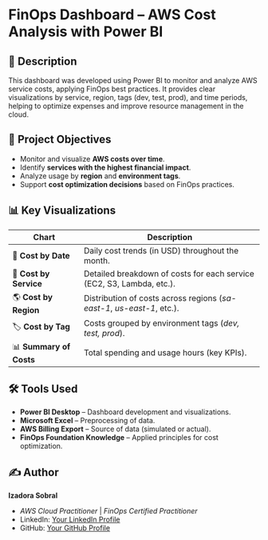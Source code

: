 # FinOps Dashboard – AWS Cost Analysis with Power BI

## 📄 Description
This dashboard was developed using Power BI to monitor and analyze AWS service costs, applying FinOps best practices. It provides clear visualizations by service, region, tags (dev, test, prod), and time periods, helping to optimize expenses and improve resource management in the cloud.

## 🎯 Project Objectives
- Monitor and visualize **AWS costs over time**.
- Identify **services with the highest financial impact**.
- Analyze usage by **region** and **environment tags**.
- Support **cost optimization decisions** based on FinOps practices.

## 📊 Key Visualizations
| **Chart**                | **Description**                                                         |
|--------------------------|-------------------------------------------------------------------------|
| 📅 **Cost by Date**       | Daily cost trends (in USD) throughout the month.                       |
| 🔧 **Cost by Service**    | Detailed breakdown of costs for each service (EC2, S3, Lambda, etc.).  |
| 🌎 **Cost by Region**     | Distribution of costs across regions (*sa-east-1*, *us-east-1*, etc.). |
| 🏷 **Cost by Tag**         | Costs grouped by environment tags (*dev, test, prod*).                 |
| 📊 **Summary of Costs**   | Total spending and usage hours (key KPIs).                             |

## 🛠 Tools Used
- **Power BI Desktop** – Dashboard development and visualizations.
- **Microsoft Excel** – Preprocessing of data.
- **AWS Billing Export** – Source of data (simulated or actual).
- **FinOps Foundation Knowledge** – Applied principles for cost optimization.



## ✍️ Author
**Izadora Sobral**  
- *AWS Cloud Practitioner* | *FinOps Certified Practitioner*  
- LinkedIn: [Your LinkedIn Profile](https://www.linkedin.com/in/izadora-sobral)  
- GitHub: [Your GitHub Profile](https://github.com/izadorasobral)  
